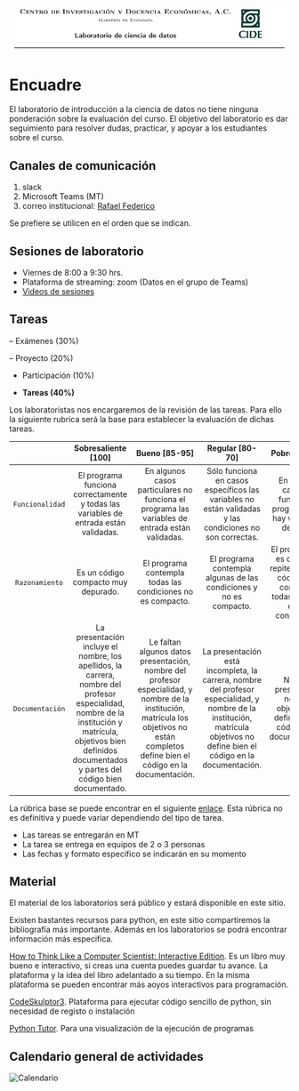 ![](https://raw.githubusercontent.com/rafneta/CienciaDatosPythonCIDE/master/imagenes/banner.png)

# Encuadre

El laboratorio de introducción a la ciencia de datos no tiene ninguna ponderación sobre la evaluación del curso. El objetivo del laboratorio es dar seguimiento para resolver dudas, practicar, y apoyar a los estudiantes sobre el curso.


## Canales de comunicación 

1. slack
2. Microsoft Teams (MT)
3. correo institucional: <a href="mailto:rafael.martinez@alumnos.cide.edu?Subject=Laboratorio%20Ciencia%20de%20Datos"><i class="fa fa-envelope" aria-hidden="true"></i> Rafael </a> <a href="mailto:federico.daverio@alumnos.cide.edu?Subject=Laboratorio%20Ciencia%20de%20Datos"><i class="fa fa-envelope" aria-hidden="true"></i> Federico</a>

Se prefiere se utilicen en el orden que se indican. 

## Sesiones de laboratorio

- Viernes de 8:00 a 9:30 hrs.
- Plataforma de streaming: zoom (Datos en el grupo de Teams)
- [Videos de sesiones](https://cideo365-my.sharepoint.com/:f:/g/personal/rafael_martinez_alumnos_cide_edu/Ep-HPMTIHGNDpRXyGTDGYPQBp3IzXCJXsha-jHCSVtPKrw?e=Croqjz)



## Tareas

 – Exámenes (30%)
 
 – Proyecto (20%)
 
 - Participación (10%)
 
 - **Tareas (40%)**


Los laboratoristas nos encargaremos de la revisión de las tareas. Para ello la siguiente rubrica será la base para establecer la evaluación de dichas tareas.

| | Sobresaliente [100]   | Bueno [85-95] |Regular [80-70]| Pobre [50-60]| No aceptable [0-40]| 
|:--:|:--------------:|:-----:|:-----:|:---:|:--:|
|`Funcionalidad`  | El programa funciona correctamente y todas las variables de entrada están validadas. | En algunos casos particulares no funciona el programa las variables de entrada están validadas.   |Sólo funciona en casos específicos las variables no están validadas y las condiciones no son correctas. |En algunos casos no funciona el programa y no hay validación de datos. | No funciona ningún caso.|
| `Razonamiento` |Es un código compacto muy depurado.|El programa contempla todas las condiciones no es compacto.|El programa contempla algunas de las condiciones y no es compacto.|El programa no es depurado repite partes de código y no contempla todas la partes de las condiciones.|No hay razonamiento lógico.|
|`Documentación`|La presentación incluye el nombre, los apellidos, la carrera, nombre del profesor especialidad, nombre de la institución y matrícula, objetivos bien definidos documentados y partes del código bien documentado.|Le faltan algunos datos presentación, nombre del profesor especialidad, y nombre de la institución, matrícula los objetivos no están completos define bien el código en la documentación.|La presentación está incompleta, la carrera, nombre del profesor especialidad, y nombre de la institución, matrícula objetivos no define bien el código en la documentación.|No tiene presentación no tiene objetivos no define bien el código en la documentación.|No es aceptable la documentación.|


La rúbrica base se puede encontrar en el siguiente [enlace](http://200.57.56.254/Siretea/Carruseles/CarruselIO/R%C3%BAbrica/rbrica_para_evaluar_un_programa_en_c.html). Esta rúbrica no es definitiva y puede variar dependiendo del tipo de tarea. 

- Las tareas se entregarán en MT
- La tarea se entrega en equipos de 2 o 3 personas
- Las fechas y formato especifico se indicarán en su momento

## Material


El material de los laboratorios será público y estará disponible en este sitio.  

Existen bastantes recursos para python, en este sitio compartiremos la bibliografía más importante. Además en los laboratorios se podrá encontrar información más especifica. 

[How to Think Like a Computer Scientist: Interactive Edition][HttpI]. Es un libro muy bueno e interactivo, si creas una cuenta puedes guardar tu avance. La plataforma y la idea del libro adelantado a su tiempo. En la misma plataforma se pueden encontrar más aoyos interactivos para programación.  

[CodeSkulptor3][csk]. Plataforma para ejecutar código sencillo de python, sin necesidad de registo o instalación

[Python Tutor][pt]. Para una visualización de la ejecución de programas 

## Calendario general de actividades


![Calendario][]

[HttpI]: https://runestone.academy/runestone/books/published/thinkcspy/index.html
[csk]: https://py3.codeskulptor.org/
[pt]: http://pythontutor.com/
[Calendario]: Calendario_cdp_2021.png
